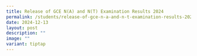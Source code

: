 ```yaml
---
title: Release of GCE N(A) and N(T) Examination Results 2024
permalink: /students/release-of-gce-n-a-and-n-t-examination-results-2024/
date: 2024-12-13
layout: post
description: ""
image: ""
variant: tiptap
---
```

<p></p>